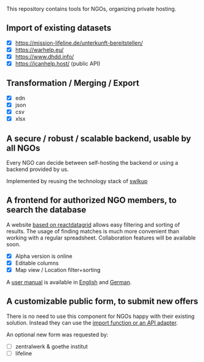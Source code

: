 This repository contains tools for NGOs, organizing private hosting.

## Import of existing datasets

- [x] https://mission-lifeline.de/unterkunft-bereitstellen/
- [x] https://warhelp.eu/
- [x] https://www.dhdd.info/
- [x] https://icanhelp.host/ (public API)

## Transformation / Merging / Export

- [x] edn
- [x] json
- [x] csv
- [x] xlsx

## A secure / robust / scalable **backend**, usable by all NGOs

Every NGO can decide between self-hosting the backend or using a backend provided by us.

Implemented by reusing the technology stack of [swlkup](https://github.com/johannesloetzsch/swlkup)

## A frontend for authorized NGO members, to **search** the database

A website [based on reactdatagrid](https://reactdatagrid.io/) allows easy filtering and sorting of results. The usage of finding matches is much more convenient than working with a regular spreadsheet. Collaboration features will be available soon.

- [x] Alpha version is online
- [x] Editable columns
- [x] Map view / Location filter+sorting

A [user manual](./docs/user-guide/user-guide-en.md) is available in [English](./docs/user-guide/user-guide-en.md) and [German](./docs/user-guide/user-guide-de.md).

## A customizable public form, to submit new offers

There is no need to use this component for NGOs happy with their existing solution. Instead they can use the [import function or an API adapter](#import-of-existing-datasets).

An optional new form was requested by:

- [ ] zentralwerk & goethe institut
- [ ] lifeline

